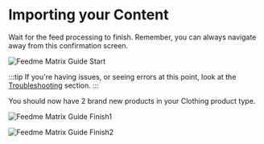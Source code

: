 # Importing your Content

Wait for the feed processing to finish. Remember, you can always navigate away from this confirmation screen.

![Feedme Matrix Guide Start](../../screenshots/feedme-matrix-guide-start.png)

:::tip
If you're having issues, or seeing errors at this point, look at the [Troubleshooting](docs:support/troubleshooting) section.
:::

You should now have 2 brand new products in your Clothing product type.

![Feedme Matrix Guide Finish1](../../screenshots/feedme-matrix-guide-finish1.png)

![Feedme Matrix Guide Finish2](../../screenshots/feedme-matrix-guide-finish2.png)

